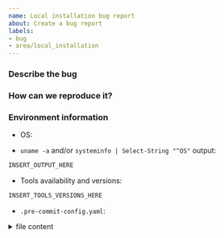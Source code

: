 ```yaml
---
name: Local installation bug report
about: Create a bug report
labels:
- bug
- area/local_installation
---
```


<!--
Thank you for helping to improve pre-commit-terraform!

Please be sure to search for open issues before raising a new one. We use issues
for bug reports and feature requests. Please note, this template is for bugs
report, not feature requests.
-->

### Describe the bug

<!--
Please let us know what behavior you expected and how terraform-docs diverged
from that behavior.
-->


### How can we reproduce it?

<!--
Help us to reproduce your bug as succinctly and precisely as possible. Any and
all steps or script that triggers the issue are highly appreciated!

Do you have long logs to share? Please use collapsible sections, that can be created via:

<details><summary>SECTION_NAME</summary>

```bash
YOUR_LOG_HERE
```

</details>
-->


### Environment information

* OS:  
<!-- I.e.:
OS: Windows 10
OS: Win10 with Ubuntu 20.04 on WSL2
OS: MacOS
OS: Ubuntu 20.04
-->

* `uname -a` and/or `systeminfo | Select-String "^OS"` output:

```bash
INSERT_OUTPUT_HERE
```

<!-- I.e.:
```bash
PS C:\Users\vm> systeminfo | Select-String "^OS"

OS Name:                   Microsoft Windows 10 Pro
OS Version:                10.0.19043 N/A Build 19043
OS Manufacturer:           Microsoft Corporation
OS Configuration:          Standalone Workstation
OS Build Type:             Multiprocessor Free

$ uname -a
Linux DESKTOP-C7315EF 5.4.72-microsoft-standard-WSL2 #1 SMP Wed Oct 28 23:40:43 UTC 2020 x86_64 x86_64 x86_64 GNU/Linux
```
-->

* Tools availability and versions:

<!--  For check all needed version run next script:

bash << EOF
bash --version | head -n 1                2>/dev/null || echo "bash SKIPPED"
pre-commit --version                      2>/dev/null || echo "pre-commit SKIPPED"
terraform --version | head -n 1           2>/dev/null || echo "terraform SKIPPED"
python --version                          2>/dev/null || echo "python SKIPPED"
python3 --version                         2>/dev/null || echo "python3 SKIPPED"
echo -n "checkov " && checkov --version   2>/dev/null || echo "checkov SKIPPED"
infracost --version                       2>/dev/null || echo "infracost SKIPPED"
terraform-docs --version                  2>/dev/null || echo "terraform-docs SKIPPED"
terragrunt --version                      2>/dev/null || echo "terragrunt SKIPPED"
echo -n "terrascan " && terrascan version 2>/dev/null || echo "terrascan SKIPPED"
tflint --version                          2>/dev/null || echo "tflint SKIPPED"
echo -n "tfsec " && tfsec --version       2>/dev/null || echo "tfsec SKIPPED"
echo -n "trivy " && trivy --version       2>/dev/null || echo "tfsec SKIPPED"
echo -n "tfupdate " && tfupdate --version 2>/dev/null || echo "tfupdate SKIPPED"
echo -n "hcledit " && hcledit version     2>/dev/null || echo "hcledit SKIPPED"
EOF

-->

```bash
INSERT_TOOLS_VERSIONS_HERE
```


* `.pre-commit-config.yaml`:

<details><summary>file content</summary>

```bash
INSERT_FILE_CONTENT_HERE
```

</details>
